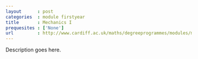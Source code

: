 ```yaml
---
layout      : post
categories  : module firstyear
title       : Mechanics I
prequesites : ['None']
url         : http://www.cardiff.ac.uk/maths/degreeprogrammes/modules/ma1300.html
---
```


Description goes here.

